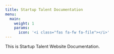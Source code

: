 ```yaml
---
title: Startup Talent Documentation
menu:
  main:
    weight: 1
    params:
      icon: '<i class="fas fa-fw fa-file"></i>'
---
```


This is Startup Talent Website Documentation.
